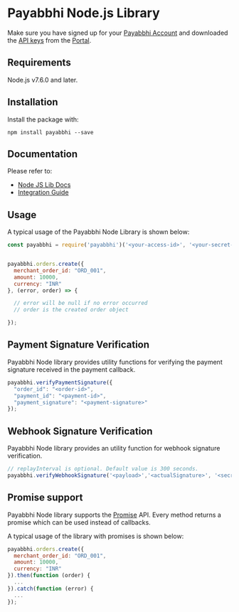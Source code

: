 # Payabbhi Node.js Library

Make sure you have signed up for your [Payabbhi Account](https://payabbhi.com/docs/account) and downloaded the [API keys](https://payabbhi.com/docs/account/#api-keys) from the [Portal](https://payabbhi.com/portal).

## Requirements

Node.js v7.6.0 and later.

## Installation

Install the package with:

```
npm install payabbhi --save
```

## Documentation

Please refer to:
- [Node JS Lib Docs](https://payabbhi.com/docs/api/?node)
- [Integration Guide](https://payabbhi.com/docs/integration)


## Usage
A typical usage of the Payabbhi Node Library is shown below:

```js
const payabbhi = require('payabbhi')('<your-access-id>', '<your-secret-key>');


payabbhi.orders.create({
  merchant_order_id: "ORD_001",
  amount: 10000,
  currency: "INR"
}, (error, order) => {

  // error will be null if no error occurred
  // order is the created order object

});

```

## Payment Signature Verification
Payabbhi Node library provides utility functions for verifying the payment signature received in the payment callback.

```js
payabbhi.verifyPaymentSignature({
  "order_id": "<order-id>",
  "payment_id": "<payment-id>",
  "payment_signature": "<payment-signature>"
});

```

## Webhook Signature Verification
Payabbhi Node library provides an utility function for webhook signature verification. 

```js
// replayInterval is optional. Default value is 300 seconds.
payabbhi.verifyWebhookSignature('<payload>','<actualSignature>', '<secret>', <replayInterval>);

```


## Promise support

Payabbhi Node library supports the [Promise](https://developer.mozilla.org/en-US/docs/Web/JavaScript/Reference/Global_Objects/Promise) API. Every method returns a promise which can be used instead of callbacks.

A typical usage of the library with promises is shown below:

```js
payabbhi.orders.create({
  merchant_order_id: "ORD_001",
  amount: 10000,
  currency: "INR"
}).then(function (order) {
  ...
}).catch(function (error) {
  ...
});
```
